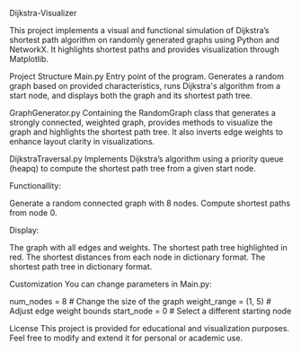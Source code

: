 Dijkstra-Visualizer

This project implements a visual and functional simulation of Dijkstra’s shortest path algorithm on randomly generated graphs using Python and NetworkX. It highlights shortest paths and provides visualization through Matplotlib.

Project Structure
Main.py
Entry point of the program. Generates a random graph based on provided characteristics, runs Dijkstra's algorithm from a start node, and displays both the graph and its shortest path tree.

GraphGenerator.py
Containing the RandomGraph class that generates a strongly connected, weighted graph, provides methods to visualize the graph and highlights the shortest path tree. It also inverts edge weights to enhance layout clarity in visualizations.

DijkstraTraversal.py
Implements Dijkstra’s algorithm using a priority queue (heapq) to compute the shortest path tree from a given start node.


Functionallity:

Generate a random connected graph with 8 nodes.
Compute shortest paths from node 0.

Display:

The graph with all edges and weights.
The shortest path tree highlighted in red.
The shortest distances from each node in dictionary format.
The shortest path tree in dictionary format. 

Customization
You can change parameters in Main.py:

num_nodes = 8          # Change the size of the graph
weight_range = (1, 5)  # Adjust edge weight bounds
start_node = 0         # Select a different starting node

License
This project is provided for educational and visualization purposes. Feel free to modify and extend it for personal or academic use.
